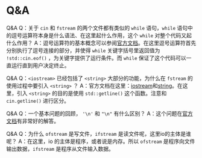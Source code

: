 # Q&A

Q&A
Q：关于 `cin` 和 `fstream` 的两个文件都有类似的 `while` 语句，`while` 语句中的逗号运算符本身是什么语法、在这里起什么作用，这个 `while` 对整个代码又起什么作用？
A：逗号运算符的基本概念可以参阅[官方文档](https://learn.microsoft.com/zh-cn/cpp/cpp/comma-operator)。在这里逗号运算符首先分别执行了逗号连接的部分，并使得 `while` 关键字括号里返回值为 `!std::cin.eof()` ，为关键字提供了运行条件。而 `while` 保证了这个代码可以一直运行直到用户决定终止。

Q&A
Q：`<iostream>` 已经包括了 `<string>` 大部分的功能，为什么在 `fstream` 的使用过程中要引入 `<string>` ？
A：官方文档在这里：[iostream](https://learn.microsoft.com/zh-cn/cpp/standard-library/iostream)和[string](https://learn.microsoft.com/zh-cn/cpp/standard-library/string)。在这里，引入 `<string>` 的目的是使用 `std::getline()` 这个函数。注意和 `cin.getline()` 进行区分。

Q&A
Q：一个基本问题的回顾， `'\n'` 和 `"\n"` 有什么区别？
A：这个问题在[官方文档](https://learn.microsoft.com/zh-cn/cpp/cpp/string-and-character-literals-cpp)有非常好的解答。

Q&A
Q：为什么 `ofstream` 是写文件，`ifstream` 是读文件呢，这里io的主体是谁呢？
A：在这里，io 的主体是程序，或者说是内存。所以 `ofstream` 是程序向文件输出数据，`ifstream` 是程序从文件输入数据。
